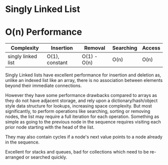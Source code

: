 # Singly Linked List

# O(n) Performance

| Complexity | Insertion | Removal | Searching | Access |
| --- | --- | --- | --- | --- |
| singly linked list | O(1), constant | O(1) - O(n) | O(n) | O(n) |

Singly Linked lists have excellent performance for insertion and deletion as, unlike an indexed list like an array, there is no association between elements beyond their immediate connections.

However they have some performance drawbacks compared to arrays as they do not have adjacent storage, and rely upon a dictionary/hash/object style data structure for lookups, increasing space complexity. But most significantly, to perform operations like searching, sorting or removing nodes, the list may require a full iteration for each operation. Something as simple as going to the previous node in the sequence requires visiting each prior node starting with the head of the list.

They may also contain cycles if a node's next value points to a node already in the sequence.

Excellent for stacks and queues, bad for collections which need to be re-arranged or searched quickly.